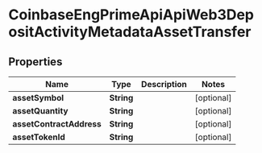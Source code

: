 
# CoinbaseEngPrimeApiApiWeb3DepositActivityMetadataAssetTransfer

## Properties
Name | Type | Description | Notes
------------ | ------------- | ------------- | -------------
**assetSymbol** | **String** |  |  [optional]
**assetQuantity** | **String** |  |  [optional]
**assetContractAddress** | **String** |  |  [optional]
**assetTokenId** | **String** |  |  [optional]



